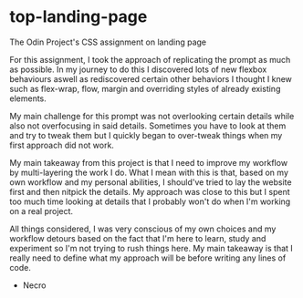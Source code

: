 # top-landing-page
The Odin Project's CSS assignment on landing page

For this assignment, I took the approach of replicating the prompt as much
as possible. In my journey to do this I discovered lots of new flexbox behaviours
aswell as rediscovered certain other behaviors I thought I knew such as flex-wrap, flow,
margin and overriding styles of already existing elements.

My main challenge for this prompt was not overlooking certain details while also not
overfocusing in said details. Sometimes you have to look at them and try to tweak them
but I quickly began to over-tweak things when my first approach did not work.

My main takeaway from this project is that I need to improve my workflow by multi-layering
the work I do. What I mean with this is that, based on my own workflow and my personal
abilities, I should've tried to lay the website first and then nitpick the details. My
approach was close to this but I spent too much time looking at details that I probably won't
do when I'm working on a real project.

All things considered, I was very conscious of my own choices and my workflow detours
based on the fact that I'm here to learn, study and experiment so I'm not trying to
rush things here. My main takeaway is that I really need to define what my approach will be
before writing any lines of code.

- Necro
